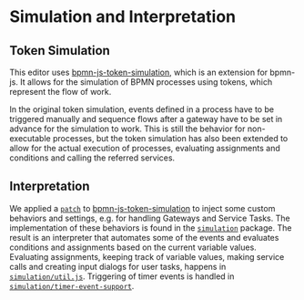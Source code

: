 # Simulation and Interpretation

## Token Simulation

This editor uses [bpmn-js-token-simulation](https://github.com/bpmn-io/bpmn-js-token-simulation/tree/main), which is an extension for bpmn-js. It allows for the simulation of BPMN processes using tokens, which represent the flow of work.

In the original token simulation, events defined in a process have to be triggered manually and sequence flows after a gateway have to be set in advance for the simulation to work. This is still the behavior for non-executable processes, but the token simulation has also been extended to allow for the actual execution of processes, evaluating assignments and conditions and calling the referred services.

## Interpretation

We applied a [`patch`](../opaca-bpmn-editor/patches) to [bpmn-js-token-simulation](https://github.com/bpmn-io/bpmn-js-token-simulation/tree/main) to inject some custom behaviors and settings, e.g. for handling Gateways and Service Tasks. The implementation of these behaviors is found in the [`simulation`](../opaca-bpmn-editor/src/simulation) package. The result is an interpreter that automates some of the events and evaluates conditions and assignments based on the current variable values. Evaluating assignments, keeping track of variable values, making service calls and creating input dialogs for user tasks, happens in [`simulation/util.js`](../opaca-bpmn-editor/src/simulation/util.js). Triggering of timer events is handled in [`simulation/timer-event-support`](../opaca-bpmn-editor/src/simulation/timer-event-support).

